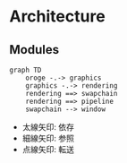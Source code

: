 # Architecture

## Modules

```mermaid
graph TD
    oroge -.-> graphics
    graphics -.-> rendering
    rendering ==> swapchain
    rendering ==> pipeline
    swapchain --> window
```

- 太線矢印: 依存
- 細線矢印: 参照
- 点線矢印: 転送
